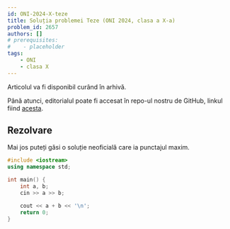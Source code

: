 ```yaml
---
id: ONI-2024-X-teze
title: Soluția problemei Teze (ONI 2024, clasa a X-a)
problem_id: 2657
authors: []
# prerequisites:
#    - placeholder
tags:
    - ONI
    - clasa X
---
```


Articolul va fi disponibil curând în arhivă.

Până atunci, editorialul poate fi accesat în repo-ul nostru de GitHub, linkul fiind [acesta](https://github.com/roalgo-discord/Romanian-Olympiad-Solutions/blob/main/ONI%20(national%20olympiad)/2024/10.pdf).

## Rezolvare

Mai jos puteți găsi o soluție neoficială care ia punctajul maxim.

```cpp
#include <iostream>
using namespace std;

int main() {
    int a, b;
    cin >> a >> b;

    cout << a + b << '\n';
    return 0;
}
```
